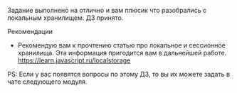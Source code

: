 Задание выполнено на отлично и вам плюсик что разобрались с локальным хранилищем. ДЗ принято.

Рекомендации

- Рекомендую вам к прочтению статью про локальное и сессионное хранилища. Эта информация пригодится вам в дальнейшей работе.
https://learn.javascript.ru/localstorage

PS: Если у вас появятся вопросы по этому ДЗ, то вы их можете задать в чате следующего модуля.
